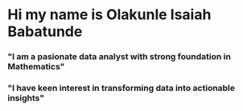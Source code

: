 # Hi my name is Olakunle Isaiah Babatunde
### "I am a pasionate data analyst with strong foundation in Mathematics"
### "I have keen interest in transforming data into actionable insights"

